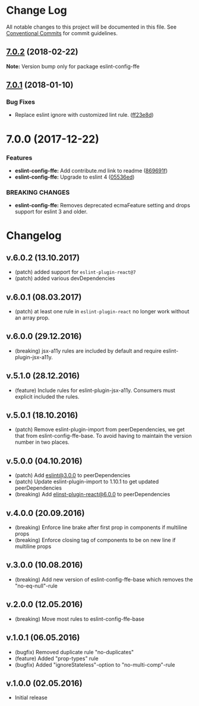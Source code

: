 # Change Log

All notable changes to this project will be documented in this file.
See [Conventional Commits](https://conventionalcommits.org) for commit guidelines.

<a name="7.0.2"></a>
## [7.0.2](***REMOVED***) (2018-02-22)




**Note:** Version bump only for package eslint-config-ffe

<a name="7.0.1"></a>
## [7.0.1](***REMOVED***) (2018-01-10)


### Bug Fixes

* Replace eslint ignore with customized lint rule. ([ff23e8d](***REMOVED***))




<a name="7.0.0"></a>
# 7.0.0 (2017-12-22)


### Features

* **eslint-config-ffe:** Add contribute.md link to readme ([869691f](***REMOVED***))
* **eslint-config-ffe:** Upgrade to eslint 4 ([05536ed](***REMOVED***))


### BREAKING CHANGES

* **eslint-config-ffe:** Removes deprecated ecmaFeature setting and drops
support for eslint 3 and older.




# Changelog

## v.6.0.2 (13.10.2017)
* (patch) added support for `eslint-plugin-react@7`
* (patch) added various devDependencies

## v.6.0.1 (08.03.2017)
* (patch) at least one rule in `eslint-plugin-react` no longer work without an array prop.

## v.6.0.0 (29.12.2016)
* (breaking) jsx-a11y rules are included by default and require eslint-plugin-jsx-a11y.

## v.5.1.0 (28.12.2016)
* (feature) Include rules for eslint-plugin-jsx-a11y. Consumers must explicit included the rules.

## v.5.0.1 (18.10.2016)
* (patch) Remove eslint-plugin-import from peerDependencies, we get that from eslint-config-ffe-base. To avoid having to maintain the version number in two places.

## v.5.0.0 (04.10.2016)
* (patch) Add eslint@3.0.0 to peerDependencies
* (patch) Update eslint-plugin-import to 1.10.1 to get updated peerDependencies
* (breaking) Add elinst-plugin-react@6.0.0 to peerDependencies

## v.4.0.0 (20.09.2016)
* (breaking) Enforce line brake after first prop in components if multiline props
* (breaking) Enforce closing tag of components to be on new line if multiline props

## v.3.0.0 (10.08.2016)
* (breaking) Add new version of eslint-config-ffe-base which removes the "no-eq-null"-rule

## v.2.0.0 (12.05.2016)
* (breaking) Move most rules to eslint-config-ffe-base

## v.1.0.1 (06.05.2016)
* (bugfix) Removed duplicate rule "no-duplicates"
* (feature) Added "prop-types" rule
* (bugfix) Added "ignoreStateless"-option to "no-multi-comp"-rule

## v.1.0.0 (02.05.2016)
* Initial release
